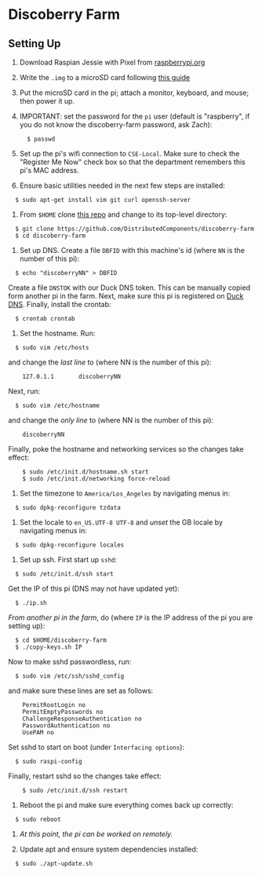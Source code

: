 # Discoberry Farm

## Setting Up

1. Download Raspian Jessie with Pixel from
   [raspberrypi.org](https://www.raspberrypi.org/downloads/raspbian/)

1. Write the `.img` to a microSD card following
   [this guide](https://www.raspberrypi.org/documentation/installation/installing-images/README.md)

1. Put the microSD card in the pi; attach a monitor, keyboard, and mouse;
   then power it up.

1. IMPORTANT: set the password for the `pi` user (default is "raspberry",
   if you do not know the discoberry-farm password, ask Zach):
   ```
     $ passwd
   ```

1. Set up the pi's wifi connection to `CSE-Local`. Make sure to check the
   "Register Me Now" check box so that the department remembers this pi's
   MAC address.

1. Ensure basic utilities needed in the next few steps are installed:
```
  $ sudo apt-get install vim git curl openssh-server
```

1. From `$HOME` clone [this repo](https://github.com/DistributedComponents/discoberry-farm)
   and change to its top-level directory:
```
  $ git clone https://github.com/DistributedComponents/discoberry-farm
  $ cd discoberry-farm
```

1. Set up DNS. Create a file `DBFID` with this machine's id (where `NN` is
   the number of this pi):
```
  $ echo "discoberryNN" > DBFID
```
   Create a file `DNSTOK` with our Duck DNS token. This can be manually
   copied form another pi in the farm. Next, make sure this pi is
   registered on [Duck DNS](https://www.duckdns.org/). Finally, install
   the crontab:
```
  $ crontab crontab
```

1. Set the hostname. Run:
```
  $ sudo vim /etc/hosts
```
  and change the *last line* to (where NN is the number of this pi):
```
    127.0.1.1       discoberryNN
```
  Next, run:
```
  $ sudo vim /etc/hostname
```
  and change the *only line* to (where NN is the number of this pi):
```
    discoberryNN
```
  Finally, poke the hostname and networking services so the changes take effect:
```
	$ sudo /etc/init.d/hostname.sh start
	$ sudo /etc/init.d/networking force-reload
```

1. Set the timezone to `America/Los_Angeles` by navigating menus in:
```
  $ sudo dpkg-reconfigure tzdata
```

1. Set the locale to `en_US.UTF-8 UTF-8` and *unset* the GB locale by navigating menus in:
```
  $ sudo dpkg-reconfigure locales
```

1. Set up ssh.  First start up `sshd`:
```
  $ sudo /etc/init.d/ssh start
```
  Get the IP of this pi (DNS may not have updated yet):
```
  $ ./ip.sh
```
  *From another pi in the farm*, do (where `IP` is the IP address of the pi
  you are setting up):
```
  $ cd $HOME/discoberry-farm
  $ ./copy-keys.sh IP
```
  Now to make sshd passwordless, run:
```
  $ sudo vim /etc/ssh/sshd_config
```
  and make sure these lines are set as follows:
```
    PermitRootLogin no
    PermitEmptyPasswords no
    ChallengeResponseAuthentication no
    PasswordAuthentication no
    UsePAM no
```
  Set sshd to start on boot (under `Interfacing options`):
```
  $ sudo raspi-config
```
  Finally, restart sshd so the changes take effect:
```
	$ sudo /etc/init.d/ssh restart
```

1. Reboot the pi and make sure everything comes back up correctly:
```
  $ sudo reboot
```

1. *At this point, the pi can be worked on remotely.*

1. Update apt and ensure system dependencies installed:
```
  $ sudo ./apt-update.sh
```
